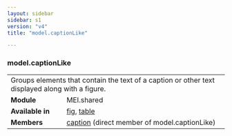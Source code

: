 ```yaml
---
layout: sidebar
sidebar: s1
version: "v4"
title: "model.captionLike"

---
```


<div class="classSpec model">
   <h3 id="model.captionLike">model.captionLike</h3>
   <table class="wovenodd">
      <tr>
         <td colspan="2" class="wovenodd-col2">Groups elements that contain the text of a caption or other text displayed along with
            a
            figure.
         </td>
      </tr>
      <tr>
         <td class="wovenodd-col1">
            <strong>Module</strong>
         </td>
         <td class="wovenodd-col2">MEI.shared</td>
      </tr>
      <tr>
         <td class="wovenodd-col1">
            <strong>Available in</strong>
         </td>
         <td class="wovenodd-col2">
            <div class="parent">
               <div>
                  <a class="link_odd_elementSpec" href="{{ site.baseurl }}/{{ page.version }}/elements/fig.html">fig</a>, 
                  <a class="link_odd_elementSpec" href="{{ site.baseurl }}/{{ page.version }}/elements/table.html">table</a>
               </div>
            </div>
         </td>
      </tr>
      <tr>
         <td class="wovenodd-col1">
            <strong>Members</strong>
         </td>
         <td class="wovenodd-col2">
            <div class="parent">
               <div>
                  <a class="link_odd_elementSpec" href="{{ site.baseurl }}/{{ page.version }}/elements/caption.html">caption</a> (direct member of model.captionLike)
               </div>
            </div>
         </td>
      </tr>
   </table>
</div>